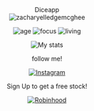 <div align="center">
Diceapp
  </div>
  
  
<div align="center">
<img src="https://komarev.com/ghpvc/?username=zacharyelledgemcghee" alt="zacharyelledgemcghee"/>

![age](https://img.shields.io/badge/age-20-blue)
![focus](https://img.shields.io/badge/focus-Student-blue)
![living](https://img.shields.io/badge/living-Abilene-blue)

![My stats](https://github-readme-stats.vercel.app/api?username=zacharyelledgemcghee&show_icons=true&theme=algolia)

follow me!

[![Instagram](https://img.shields.io/static/v1?label=Instagram&message=%20&color=blue&logo=Instagram&style=flat-square&logoColor=white)](https://www.instagram.com/zachmcgheee/)

Sign Up to get a free stock!

[![Robinhood](https://img.shields.io/static/v1?label=Robinhood&message=%20&color=green&style=flat-square)](join.robinhood.com/zachm260)

</div>

